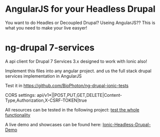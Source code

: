 # AngularJS for your Headless Drupal 

You want to do Headles or Decoupled Drupal? Useing AngularJS??
This is what you need to make your live easyer!

# ng-drupal 7-services
A api client for Drupal 7 Services 3.x designed to work with Ionic also!

Implement this files into any angular project. and us the full stack drupal services implementation in AngularJS

Test it in https://github.com/BioPhoton/ng-drupal-ionic-tests

CORS settings:
api/v1*|<mirror>|POST,PUT,GET,DELETE|Content-Type,Authorization,X-CSRF-TOKEN|true

All resources can be tested in the following project: [test the whole functionality](https://github.com/BioPhoton/ng-drupal-ionic-tests)

A live demo and showcases can be found here: [Ionic-Headless-Drupal-Demo](https://github.com/BioPhoton/Ionic-Drupal-Client-Demo)
